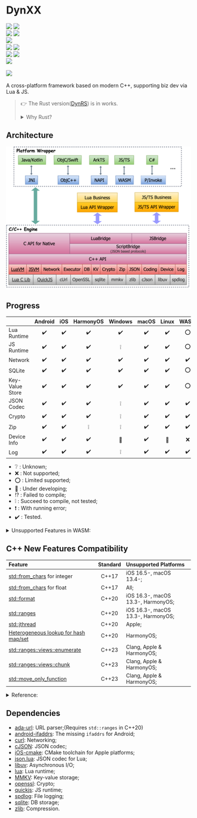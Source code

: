 # DynXX

[<img src="https://img.shields.io/github/actions/workflow/status/R1NC/DynXX/Android-Mac.yml?branch=main&label=Build%20for%20Android%20on%20macOS&logo=android&logoColor=3DDC84"/>][41] [<img src="https://img.shields.io/github/actions/workflow/status/R1NC/DynXX/Android-Ubuntu.yml?branch=main&label=Build%20for%20Android%20on%20Ubuntu&logo=android&logoColor=3DDC84"/>][32]  
[<img src="https://img.shields.io/github/actions/workflow/status/R1NC/DynXX/iOS.yml?branch=main&label=Build%20for%20iOS&logo=Apple&logoColor=white"/>][33] [<img src="https://img.shields.io/github/actions/workflow/status/R1NC/DynXX/macOS.yml?branch=main&label=Build%20for%20macOS&logo=Apple&logoColor=white"/>][34]  
[<img src="https://img.shields.io/github/actions/workflow/status/R1NC/DynXX/HarmonyOS-Mac.yml?branch=main&label=Build%20for%20HarmonyOS%20on%20macOS&logo=Huawei&logoColor=FF0000"/>][43]  
[<img src="https://img.shields.io/github/actions/workflow/status/R1NC/DynXX/Win-MSVC.yml?branch=main&label=Build%20for%20Windows%20with%20MSVC&logo=gitforwindows&logoColor=0078D4"/>][35] [<img src="https://img.shields.io/github/actions/workflow/status/R1NC/DynXX/Win-MinGW.yml?branch=main&label=Build%20for%20Windows%20with%20MinGW&logo=gitforwindows&logoColor=0078D4"/>][36]  
[<img src="https://img.shields.io/github/actions/workflow/status/R1NC/DynXX/WASM-Mac.yml?branch=main&label=Build%20for%20WASM%20on%20macOS&logo=WebAssembly&logoColor=654FF0"/>][38] [<img src="https://img.shields.io/github/actions/workflow/status/R1NC/DynXX/WASM-Ubuntu.yml?branch=main&label=Build%20for%20WASM%20on%20Ubuntu&logo=WebAssembly&logoColor=654FF0"/>][42]  
[<img src="https://img.shields.io/github/actions/workflow/status/R1NC/DynXX/Linux-Ubuntu.yml?branch=main&label=Build%20for%20Linux%20on%20Ubuntu&logo=Linux&logoColor=FBB726"/>][37]  

[<img src="https://img.shields.io/sonar/alert_status/R1NC_DynXX?server=https%3A%2F%2Fsonarcloud.io&logo=sonar&label=Code%20Analysis%20by%20Sonar"/>][45]

A cross-platform framework based on modern C++, supporting biz dev via Lua & JS.

> :point_right: The Rust version([DynRS][31]) is in works.
> <details>
> <summary>Why Rust?</summary>
> 
> * Guarantee memory safety by the compiler, not the programmer;
> * Powerful third-party dependency management tool - [Crates][23], no need to struggle with CMake;
> * First-class [WASM support][24], no other toolchain needed(Like [Emscripten][27]);
> * Complete cross-platform support - [FFI][25], [CXX][26], [jni][28], [ojbc2][29], [ohos-rs][30].
> </details>

## Architecture

![Arch](/res/arch.svg)

## Progress

| | Android | iOS | HarmonyOS  | Windows | macOS | Linux | WASM |
| :-- | :--: | :--: | :--: | :--: | :--: | :--: | :--: |
| Lua Runtime |:heavy_check_mark:|:heavy_check_mark:|:heavy_check_mark:|:heavy_check_mark:|:heavy_check_mark:|:heavy_check_mark:|:o:|
| JS Runtime |:heavy_check_mark:|:heavy_check_mark:|:heavy_check_mark:|:grey_exclamation:|:heavy_check_mark:|:heavy_check_mark:|:o:|
| Network |:heavy_check_mark:|:heavy_check_mark:|:heavy_check_mark:|:heavy_check_mark:|:heavy_check_mark:|:heavy_check_mark:|:heavy_check_mark:|
| SQLite |:heavy_check_mark:|:heavy_check_mark:|:heavy_check_mark:|:heavy_check_mark:|:heavy_check_mark:|:heavy_check_mark:|:o:|
| Key-Value Store |:heavy_check_mark:|:heavy_check_mark:|:heavy_check_mark:|:heavy_check_mark:|:heavy_check_mark:|:heavy_check_mark:|:o:|
| JSON Codec |:heavy_check_mark:|:heavy_check_mark:|:heavy_check_mark:|:grey_exclamation:|:heavy_check_mark:|:heavy_check_mark:|:heavy_check_mark:|
| Crypto |:heavy_check_mark:|:heavy_check_mark:|:heavy_check_mark:|:grey_exclamation:|:heavy_check_mark:|:heavy_check_mark:|:heavy_check_mark:|
| Zip |:heavy_check_mark:|:heavy_check_mark:|:grey_exclamation:|:grey_exclamation:|:heavy_check_mark:|:heavy_check_mark:|:heavy_check_mark:|
| Device Info |:heavy_check_mark:|:heavy_check_mark:|:heavy_check_mark:|:hammer:|:heavy_check_mark:|:hammer:|:x:|
| Log |:heavy_check_mark:|:heavy_check_mark:|:heavy_check_mark:|:grey_exclamation:|:heavy_check_mark:|:heavy_check_mark:|:heavy_check_mark:|

* :grey_question: : Unknown;
* :x: : Not supported;
* :o: : Limited supported;
* :hammer: : Under developing;
* :interrobang: : Failed to compile;
* :grey_exclamation: : Succeed to compile, not tested;
* :heavy_exclamation_mark: : With running error;
* :heavy_check_mark: : Tested.

<details>

<summary>Unsupported Features in WASM:</summary>

* Load Lua script with file;(Will trigger a prompt window)
* [C/C++ callback JS function in async thread][2].

</details>

## C++ New Features Compatibility

| Feature                                      | Standard | Unsupported Platforms              |
| :------------------------------------------- | :------: | :--------------------------------- |
| [std::from_chars][19] for integer            | C++17    | iOS 16.5-, macOS 13.4-;            |
| [std::from_chars][19] for float              | C++17    | All;                               |
| [std::format][12]                            | C++20    | iOS 16.3-, macOS 13.3-, HarmonyOS; |
| [std::ranges][13]                            | C++20    | iOS 16.3-, macOS 13.3-, HarmonyOS; |
| [std::jthread][39]                           | C++20    | Apple;                             |
| [Heterogeneous lookup for hash map/set][46]  | C++20    | HarmonyOS;                         |
| [std::ranges::views::enumerate][20]          | C++23    | Clang, Apple & HarmonyOS;          |
| [std::ranges::views::chunk][14]              | C++23    | Clang, Apple & HarmonyOS;          |
| [std::move_only_function][44]                | C++23    | Clang, Apple & HarmonyOS;          |

<details>

<summary>Reference:</summary>

* [C++ compiler support - cppreference.com][22];
* [C++ Language Support - Xcode - Apple Developer][21];

</details>

## Dependencies

* [ada-url][3]: URL parser;(Requires `std::ranges` in C++20)
* [android-ifaddrs][16]: The missing `ifaddrs` for Android;
* [curl][4]: Networking;
* [cJSON][5]: JSON codec;
* [iOS-cmake][18]: CMake toolchain for Apple platforms;
* [json.lua][40]: JSON codec for Lua;
* [libuv][6]: Asynchronous I/O;
* [lua][7]: Lua runtime;
* [MMKV][8]: Key-value storage;
* [openssl][9]: Crypto;
* [quickjs][10]: JS runtime;
* [spdlog][15]: File logging;
* [sqlite][11]: DB storage;
* [zlib][17]: Compression.

[1]: https://emscripten.org/docs/getting_started/downloads.html#sdk-download-and-install
[2]: https://github.com/emscripten-core/emscripten/issues/16567
[3]: https://github.com/ada-url/ada
[4]: https://github.com/curl/curl
[5]: https://github.com/DaveGamble/cJSON
[6]: https://github.com/libuv/libuv
[7]: https://github.com/lua/lua
[8]: https://github.com/Tencent/MMKV
[9]: https://github.com/openssl/openssl
[10]: https://github.com/bellard/quickjs
[11]: https://github.com/sqlite/sqlite
[12]: https://en.cppreference.com/w/cpp/utility/format/format
[13]: https://en.cppreference.com/w/cpp/ranges
[14]: https://en.cppreference.com/w/cpp/ranges/chunk_view
[15]: https://github.com/gabime/spdlog
[16]: https://github.com/morristech/android-ifaddrs
[17]: https://github.com/madler/zlib
[18]: https://github.com/leetal/ios-cmake
[19]: https://en.cppreference.com/w/cpp/utility/from_chars
[20]: https://en.cppreference.com/w/cpp/ranges/enumerate_view
[21]: https://developer.apple.com/xcode/cpp/
[22]: https://en.cppreference.com/w/cpp/compiler_support
[23]: https://crates.io/
[24]: https://rustwasm.github.io/docs/book/
[25]: https://doc.rust-lang.org/nomicon/ffi.html
[26]: https://cxx.rs/
[27]: https://emscripten.org/
[28]: https://docs.rs/jni/latest/jni/
[29]: https://docs.rs/objc2/latest/objc2/
[30]: https://ohos.rs/
[31]: https://github.com/R1NC/DynRS
[32]: ../../actions/workflows/Android-Ubuntu.yml
[33]: ../../actions/workflows/iOS.yml
[34]: ../../actions/workflows/macOS.yml
[35]: ../../actions/workflows/Win-MSVC.yml
[36]: ../../actions/workflows/Win-MinGW.yml
[37]: ../../actions/workflows/Linux-Ubuntu.yml
[38]: ../../actions/workflows/WASM-Mac.yml
[39]: https://en.cppreference.com/w/cpp/thread/jthread.html
[40]: https://gist.github.com/tylerneylon/59f4bcf316be525b30ab
[41]: ../../actions/workflows/Android-Mac.yml
[42]: ../../actions/workflows/WASM-Ubuntu.yml
[43]: ../../actions/workflows/HarmonyOS-Mac.yml
[44]: https://en.cppreference.com/w/cpp/utility/functional/move_only_function.html
[45]: https://sonarcloud.io/summary/new_code?id=R1NC_DynXX
[46]: https://www.open-std.org/jtc1/sc22/wg21/docs/papers/2018/p0919r3.html
